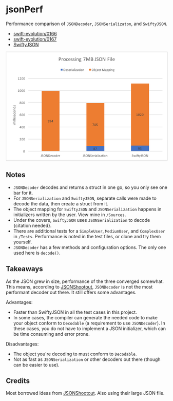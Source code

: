 # jsonPerf

Performance comparison of `JSONDecoder`, `JSONSerializaton`, and `SwiftyJSON`.
- [swift-evolution/0166](https://github.com/apple/swift-evolution/blob/master/proposals/0166-swift-archival-serialization.md)
- [swift-evolution/0167](https://github.com/apple/swift-evolution/blob/master/proposals/0167-swift-encoders.md)
- [SwiftyJSON](https://github.com/SwiftyJSON/SwiftyJSON)

![perf graph](https://github.com/quanvo87/jsonPerf/blob/master/Assets/chart.png)

## Notes
* `JSONDecoder` decodes and returns a struct in one go, so you only see one bar for it.
* For `JSONSerialization` and `SwiftyJSON`, separate calls were made to decode the data, then create a struct from it.
* The object mapping for `SwiftyJSON` and `JSONSerialization` happens in initializers written by the user. View mine in `/Sources`.
* Under the covers, `SwiftyJSON` uses `JSONSerialization` to decode {citation needed}.
* There are additional tests for a `SimpleUser`, `MediumUser`, and `ComplexUser` in `/Tests`. Performance is noted in the test files, or clone and try them yourself.
* `JSONDecoder` has a few methods and configuration options. The only one used here is `decode()`.

## Takeaways
As the JSON grew in size, performance of the three converged somewhat. This means, according to [JSONShootout](https://github.com/bwhiteley/JSONShootout), `JSONDecoder` is not the most performant decoder out there. It still offers some advantages.

Advantages:
- Faster than SwiftyJSON in all the test cases in this project.
- In some cases, the compiler can generate the needed code to make your object conform to `Decodable` (a requirement to use `JSONDecoder`). In these cases, you do not have to implement a JSON initializer, which can be time consuming and error prone.

Disadvantages:
- The object you're decoding to must conform to `Decodable`.
- Not as fast as `JSONSerialization` or other decoders out there (though can be easier to use).

## Credits
Most borrowed ideas from [JSONShootout](https://github.com/bwhiteley/JSONShootout). Also using their large JSON file.
